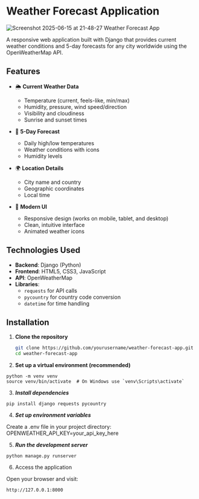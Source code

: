 # Weather Forecast Application

![Screenshot 2025-06-15 at 21-48-27 Weather Forecast App](https://github.com/user-attachments/assets/a95af261-6449-4801-bde8-9c865b4a7959)

A responsive web application built with Django that provides current weather conditions and 5-day forecasts for any city worldwide using the OpenWeatherMap API.

## Features

- 🌦️ **Current Weather Data**
  - Temperature (current, feels-like, min/max)
  - Humidity, pressure, wind speed/direction
  - Visibility and cloudiness
  - Sunrise and sunset times

- 📅 **5-Day Forecast**
  - Daily high/low temperatures
  - Weather conditions with icons
  - Humidity levels

- 🌍 **Location Details**
  - City name and country
  - Geographic coordinates
  - Local time

- 🎨 **Modern UI**
  - Responsive design (works on mobile, tablet, and desktop)
  - Clean, intuitive interface
  - Animated weather icons

## Technologies Used

- **Backend**: Django (Python)
- **Frontend**: HTML5, CSS3, JavaScript
- **API**: OpenWeatherMap
- **Libraries**: 
  - `requests` for API calls
  - `pycountry` for country code conversion
  - `datetime` for time handling

## Installation

1. **Clone the repository**
   ```bash
   git clone https://github.com/yourusername/weather-forecast-app.git
   cd weather-forecast-app
2. **Set up a virtual environment (recommended)**
```
python -m venv venv
source venv/bin/activate  # On Windows use `venv\Scripts\activate`
```
3. ***Install dependencies***

```
pip install django requests pycountry
```
4. ***Set up environment variables***

Create a .env file in your project directory:
OPENWEATHER_API_KEY=your_api_key_here


5. ***Run the development server***
```
python manage.py runserver
```
6. Access the application

Open your browser and visit:

```
http://127.0.0.1:8000
```
